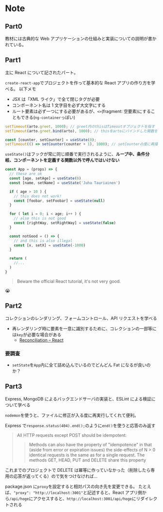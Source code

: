# Note

## Part0

教材には古典的な Web アプリケーションの仕組みと実装についての説明が書かれている。

## Part1

主に React について記されたパート。

`create-react-app`でプロジェクトを作って基本的な React アプリの作り方を学べる。
以下メモ

- JSX は「XML ライク」で全て閉じタグが必要
- コンポーネント名は 1 文字目を必ず大文字にする
- ルート要素は必ず一つにする必要があるが、`<>`(fragment: 空要素)にすることもできる(`ng-container`っぽい)

```js
setTimeout(arto.greet, 1000); // greet内のthisはTimeoutオブジェクトを指す
setTimeout(arto.greet.bind(arto), 1000); // thisをartoにバインドした関数を新しく作成する
```

```jsx
const [counter, setCounter] = useState(0);
setTimeout(() => setCounter(counter + 1), 1000); // setCounterの度に再描画するため1秒毎にカウントアップする
```

`useState()`はフックが常に同じ順番で実行されるように、**ループ中、条件分岐、コンポーネントを定義する関数以外で呼んではいけない**

```jsx
const App = (props) => {
  // these are ok
  const [age, setAge] = useState(0)
  const [name, setName] = useState('Juha Tauriainen')

  if ( age > 10 ) {
    // this does not work!
    const [foobar, setFoobar] = useState(null)
  }

  for ( let i = 0; i < age; i++ ) {
    // also this is not good
    const [rightWay, setRightWay] = useState(false)
  }

  const notGood = () => {
    // and this is also illegal
    const [x, setX] = useState(-1000)
  }

  return (
    //...
  )
}
```

> Beware the official React tutorial, it's not very good.

:sob:

## Part2

コレクションのレンダリング、フォームコントロール、API リクエストを学べる

- 再レンダリング時に要素を一意に識別するために、コレクションの一部等には`key`が必要な場合がある
  - [Reconciliation – React](https://reactjs.org/docs/reconciliation.html#recursing-on-children)

### 要調査

- `setState`を`App`内に全て詰め込んでいるのでどんどん Fat になるが良いのか？

## Part3

Express, MongoDB によるバックエンドサーバの実装と、ESLint による検証について学べる

`nodemon`を使うと、ファイルに修正が入る度に再実行してくれて便利。

Express で`response.status(404).end();`のように`end()`を使うと応答のみ返す

> All HTTP requests except POST should be idempotent:
>
> > Methods can also have the property of "idempotence" in that (aside from error or expiration issues) the side-effects of N > 0 identical requests is the same as for a single request. The methods GET, HEAD, PUT and DELETE share this property

これまでのプロジェクトで DELETE は冪等に作っていなかった（削除したら専用の応答が返ってくる）ので気をつけなければ…

package.json に`proxy`を設定すると相対パスの向き先を変更できる。
たとえば、`"proxy": "http://localhost:3001"`と記述すると、React アプリ側から`/api/hoge`にアクセスすると、`http://localhost:3001/api/hoge`にリダイレクトされる
